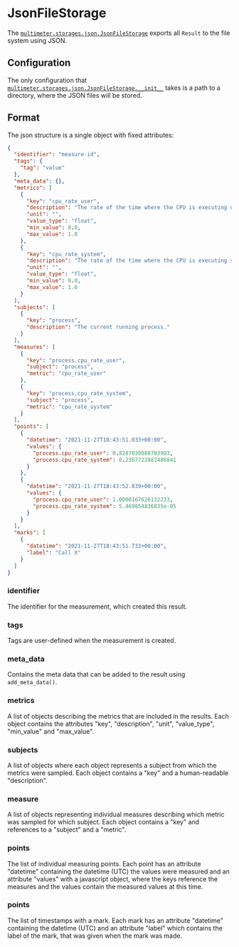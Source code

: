 # JsonFileStorage

The [`multimeter.storages.json.JsonFileStorage`](../../api/#multimeter.storages.json.JsonFileStorage)
exports all `Result` to the file system using JSON.

## Configuration

The only configuration that
[`multimeter.storages.json.JsonFileStorage.__init__`](../../api/#multimeter.storages.json.JsonFileStorage.__init__)
takes is a path to a directory, where the JSON files will be stored.

## Format

The json structure is a single object with fixed attributes:

```json
{
  "identifier": "measure-id",
  "tags": {
    "tag": "value"
  },
  "meta_data": {},
  "metrics": [
    {
      "key": "cpu_rate_user",
      "description": "The rate of the time where the CPU is executing user-space code.",
      "unit": "",
      "value_type": "float",
      "min_value": 0.0,
      "max_value": 1.0
    },
    {
      "key": "cpu_rate_system",
      "description": "The rate of the time where the CPU is executing system code.",
      "unit": "",
      "value_type": "float",
      "min_value": 0.0,
      "max_value": 1.0
    }
  ],
  "subjects": [
    {
      "key": "process",
      "description": "The current running process."
    }
  ],
  "measures": [
    {
      "key": "process.cpu_rate_user",
      "subject": "process",
      "metric": "cpu_rate_user"
    },
    {
      "key": "process.cpu_rate_system",
      "subject": "process",
      "metric": "cpu_rate_system"
    }
  ],
  "points": [
    {
      "datetime": "2021-11-27T18:43:51.033+00:00",
      "values": {
        "process.cpu_rate_user": 0.8287030088703983,
        "process.cpu_rate_system": 0.2367722882486841
      }
    },
    {
      "datetime": "2021-11-27T18:43:52.039+00:00",
      "values": {
        "process.cpu_rate_user": 1.0000167626132233,
        "process.cpu_rate_system": 5.469854836835e-05
      }
    }
  ],
  "marks": [
    {
      "datetime": "2021-11-27T18:43:51.733+00:00",
      "label": "Call X"
    }
  ]
}
```

### identifier

The identifier for the measurement, which created this result.

### tags

Tags are user-defined when the measurement is created.

### meta_data

Contains the meta data that can be added to the result using `add_meta_data()`.

### metrics

A list of objects describing the metrics that are included in the results. Each object
contains the attributes "key", "description", "unit", "value_type", "min_value" and
"max_value".

### subjects

A list of objects where each object represents a subject from which the metrics were
sampled. Each object contains a "key" and a human-readable "description".

### measure

A list of objects representing individual measures describing which metric was sampled
for which subject. Each object contains a "key" and references to a "subject" and a
"metric".

### points

The list of individual measuring points. Each point has an attribute "datetime"
containing the datetime (UTC) the values were measured and an attribute "values"
with a javascript object, where the keys reference the measures and the values
contain the measured values at this time.

### points

The list of timestamps with a mark. Each mark has an attribute "datetime"
containing the datetime (UTC) and an attribute "label" which contains the
label of the mark, that was given when the mark was made.
